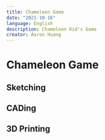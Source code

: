 ```yaml
---
title: Chameleon Game
date: "2021-10-16"
language: English
description: Chameleon Kid's Game
creator: Aaron Huang
---
```


# Chameleon Game
## Sketching
## CADing
## 3D Printing

